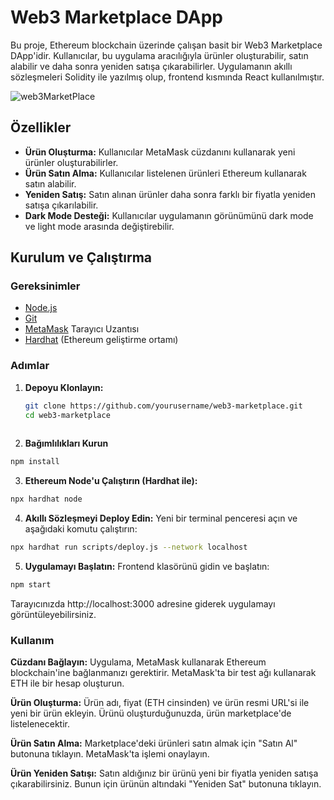 # Web3 Marketplace DApp

Bu proje, Ethereum blockchain üzerinde çalışan basit bir Web3 Marketplace DApp'idir. Kullanıcılar, bu uygulama aracılığıyla ürünler oluşturabilir, satın alabilir ve daha sonra yeniden satışa çıkarabilirler. Uygulamanın akıllı sözleşmeleri Solidity ile yazılmış olup, frontend kısmında React kullanılmıştır.

![web3MarketPlace](https://github.com/user-attachments/assets/9f16713a-4f47-4bee-97b3-580e4fa5d65d)
## Özellikler

- **Ürün Oluşturma:** Kullanıcılar MetaMask cüzdanını kullanarak yeni ürünler oluşturabilirler.
- **Ürün Satın Alma:** Kullanıcılar listelenen ürünleri Ethereum kullanarak satın alabilir.
- **Yeniden Satış:** Satın alınan ürünler daha sonra farklı bir fiyatla yeniden satışa çıkarılabilir.
- **Dark Mode Desteği:** Kullanıcılar uygulamanın görünümünü dark mode ve light mode arasında değiştirebilir.

## Kurulum ve Çalıştırma

### Gereksinimler

- [Node.js](https://nodejs.org/)
- [Git](https://git-scm.com/)
- [MetaMask](https://metamask.io/) Tarayıcı Uzantısı
- [Hardhat](https://hardhat.org/) (Ethereum geliştirme ortamı)

### Adımlar

1. **Depoyu Klonlayın:**
   ```bash
   git clone https://github.com/yourusername/web3-marketplace.git
   cd web3-marketplace
  
2. **Bağımlılıkları Kurun**
  ```bash
  npm install
  ```
3. **Ethereum Node'u Çalıştırın (Hardhat ile):**
  ```bash
  npx hardhat node
  ```   
4. **Akıllı Sözleşmeyi Deploy Edin:**
  Yeni bir terminal penceresi açın ve aşağıdaki komutu çalıştırın:
  ```bash
  npx hardhat run scripts/deploy.js --network localhost
  ```
5. **Uygulamayı Başlatın:**
  Frontend klasörünü gidin ve başlatın:
  ```bash
  npm start
  ```
  Tarayıcınızda http://localhost:3000 adresine giderek uygulamayı görüntüleyebilirsiniz.

###  Kullanım
**Cüzdanı Bağlayın:**
Uygulama, MetaMask kullanarak Ethereum blockchain'ine bağlanmanızı gerektirir. MetaMask'ta bir test ağı kullanarak ETH ile bir hesap oluşturun.

**Ürün Oluşturma:**
Ürün adı, fiyat (ETH cinsinden) ve ürün resmi URL'si ile yeni bir ürün ekleyin. Ürünü oluşturduğunuzda, ürün marketplace'de listelenecektir.

**Ürün Satın Alma:**
Marketplace'deki ürünleri satın almak için "Satın Al" butonuna tıklayın. MetaMask'ta işlemi onaylayın.

**Ürün Yeniden Satışı:**
Satın aldığınız bir ürünü yeni bir fiyatla yeniden satışa çıkarabilirsiniz. Bunun için ürünün altındaki "Yeniden Sat" butonuna tıklayın.

